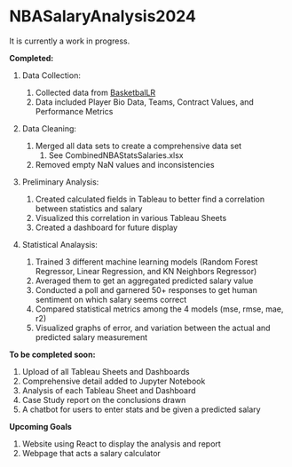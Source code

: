 # NBASalaryAnalysis2024

It is currently a work in progress.

**Completed:**

1. Data Collection:
    1. Collected data from [BasketbalLR  ](https://www.basketball-reference.com/)
    2. Data included Player Bio Data, Teams, Contract Values, and Performance Metrics
    
2. Data Cleaning:
    1. Merged all data sets to create a comprehensive data set
        1. See CombinedNBAStatsSalaries.xlsx
    2. Removed empty NaN values and inconsistencies
  
4. Preliminary Analysis:
    1. Created calculated fields in Tableau to better find a correlation between statistics and salary
    2. Visualized this correlation in various Tableau Sheets
    3. Created a dashboard for future display
  
5. Statistical Analaysis:
    1. Trained 3 different machine learning models (Random Forest Regressor, Linear Regression, and KN Neighbors Regressor)
    2. Averaged them to get an aggregated predicted salary value
    3. Conducted a poll and garnered 50+ responses to get human sentiment on which salary seems correct
    4. Compared statistical metrics among the 4 models (mse, rmse, mae, r2)
    5. Visualized graphs of error, and variation between the actual and predicted salary measurement
  
**To be completed soon:**
1. Upload of all Tableau Sheets and Dashboards
2. Comprehensive detail added to Jupyter Notebook
3. Analysis of each Tableau Sheet and Dashboard
4. Case Study report on the conclusions drawn
5. A chatbot for users to enter stats and be given a predicted salary

**Upcoming Goals**
1. Website using React to display the analysis and report
2. Webpage that acts a salary calculator
